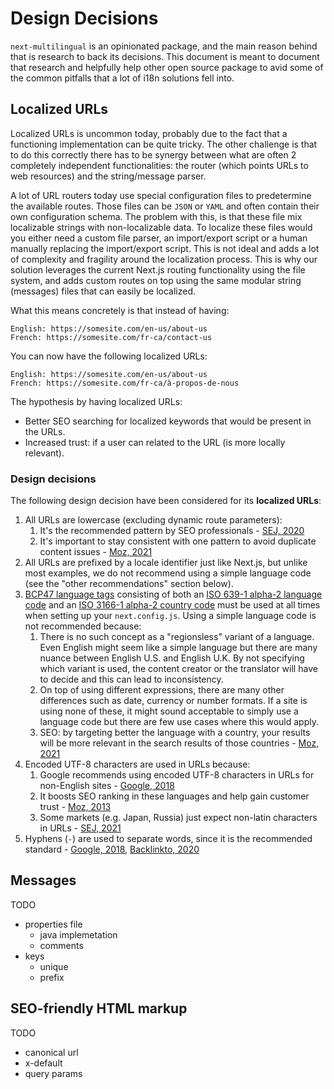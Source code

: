 # Design Decisions

`next-multilingual` is an opinionated package, and the main reason behind that is research to back its decisions. This document
is meant to document that research and helpfully help other open source package to avid some of the common pitfalls that a lot
of i18n solutions fell into.

## Localized URLs

Localized URLs is uncommon today, probably due to the fact that a functioning implementation can be quite tricky. The other challenge is that to do this correctly there has to be synergy between what are often 2 completely independent functionalities: the router (which points URLs to web resources) and the string/message parser.

A lot of URL routers today use special configuration files to predetermine the available routes. Those files can be `JSON` or `YAML` and often contain their own configuration schema. The problem with this, is that these file mix localizable strings with non-localizable data. To localize these files would you either need a custom file parser, an import/export script or a human manually replacing the import/export script. This is not ideal and adds a lot of complexity and fragility around the localization process. This is why our solution leverages the current Next.js routing functionality using the file system, and adds custom routes
on top using the same modular string (messages) files that can easily be localized.

What this means concretely is that instead of having:

```
English: https://somesite.com/en-us/about-us
French: https://somesite.com/fr-ca/contact-us
```

You can now have the following localized URLs:

```
English: https://somesite.com/en-us/about-us
French: https://somesite.com/fr-ca/à-propos-de-nous
```

The hypothesis by having localized URLs:

- Better SEO searching for localized keywords that would be present in the URLs.
- Increased trust: if a user can related to the URL (is more locally relevant).

### Design decisions

The following design decision have been considered for its **localized URLs**:

1. All URLs are lowercase (excluding dynamic route parameters):
   1. It's the recommended pattern by SEO professionals - [SEJ, 2020](https://www.searchenginejournal.com/url-capitalization-seo/)
   2. It's important to stay consistent with one pattern to avoid duplicate content issues - [Moz, 2021](https://moz.com/learn/seo/url)
2. All URLs are prefixed by a locale identifier just like Next.js, but unlike most examples, we do not recommend using a simple language code (see the "other recommendations" section below).
3. [BCP47 language tags](https://tools.ietf.org/search/bcp47) consisting of both an [ISO 639-1 alpha-2 language code](https://www.loc.gov/standards/iso639-2/php/code_list.php) and an [ISO 3166-1 alpha-2 country code](https://en.wikipedia.org/wiki/ISO_3166-1_alpha-2) must be used at all times when setting up your `next.config.js`. Using a simple language code is not recommended because:
    1. There is no such concept as a "regionsless" variant of a language. Even English might seem like a simple language but there are many nuance between English U.S. and English U.K. By not specifying which variant is used, the content creator or the translator will have to decide and this can lead to inconsistency.
    2. On top of using different expressions, there are many other differences such as date, currency or number formats. If a site is using none of these, it might sound acceptable to simply use a language code but there are few use cases where this would apply.
    3. SEO: by targeting better the language with a country, your results will be more relevant in the search results of those countries - [Moz, 2021](https://moz.com/learn/seo/international-seo)
4. Encoded UTF-8 characters are used in URLs because:
   1. Google recommends using encoded UTF-8 characters in URLs for non-English sites - [Google, 2018](https://www.youtube.com/watch?v=74FiBesPkI4)
   2. It boosts SEO ranking in these languages and help gain customer trust - [Moz, 2013](https://moz.com/community/q/topic/30188/urls-in-greek-greeklish-or-english-what-is-the-best-way-to-get-great-ranking)
   3. Some markets (e.g. Japan, Russia) just expect non-latin characters in URLs - [SEJ, 2021](https://www.searchenginejournal.com/how-to-align-international-roadmap-with-google/)
5. Hyphens (`-`) are used to separate words, since it is the recommended standard - [Google, 2018](https://www.youtube.com/watch?v=74FiBesPkI4), [Backlinkto, 2020](https://backlinko.com/hub/seo/urls)

## Messages

TODO

- properties file
    - java implemetation
    - comments
- keys
    - unique
    - prefix

## SEO-friendly HTML markup

TODO

- canonical url
- x-default
- query params
